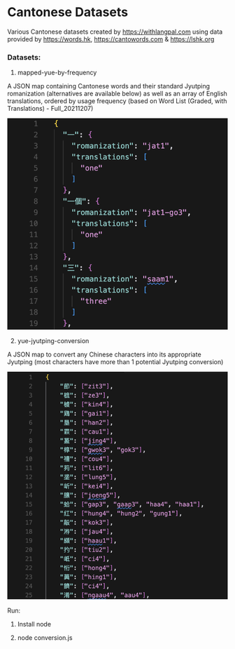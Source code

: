 # Cantonese Datasets

Various Cantonese datasets created by https://withlangpal.com using data provided by https://words.hk, https://cantowords.com & https://lshk.org

### Datasets:

1. mapped-yue-by-frequency

A JSON map containing Cantonese words and their standard Jyutping romanization (alternatives are available below) as well as an array of English translations, ordered by usage frequency (based on Word List (Graded, with Translations) - Full_20211207)

![Example 1](/images/frequency-example.png)

2. yue-jyutping-conversion

A JSON map to convert any Chinese characters into its appropriate Jyutping (most characters have more than 1 potential Jyutping conversion)

![Example 2](/images/conversion-example.png)

Run:

1. Install node

2. node conversion.js

